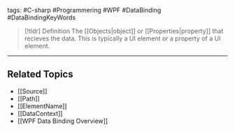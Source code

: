 tags: #C-sharp #Programmering #WPF #DataBinding #DataBindingKeyWords 

> [!tldr] Definition
> The [[Objects|object]] or [[Properties|property]] that recieves the data.
> This is typically a UI element or a property of a UI element.

---

## Related Topics
- [[Source]]
- [[Path]]
- [[ElementName]]
- [[DataContext]]
- [[WPF Data Binding Overview]]